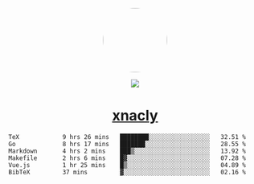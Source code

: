 <p align="center">
  <img style="border-radius: 100px" width="128" height="128" src="https://avatars.githubusercontent.com/u/47723417?v=4"/>
</p>
<p align="center">
  <img src="https://komarev.com/ghpvc/?username=xnacly&&style=flat-square"/>
</p>

<h1 align="center"><a href="https://xnacly.me"> xnacly</a> </h1>

<!--START_SECTION:waka-->

```text
TeX            9 hrs 26 mins   ████████░░░░░░░░░░░░░░░░░   32.51 %
Go             8 hrs 17 mins   ███████░░░░░░░░░░░░░░░░░░   28.55 %
Markdown       4 hrs 2 mins    ███▒░░░░░░░░░░░░░░░░░░░░░   13.92 %
Makefile       2 hrs 6 mins    █▓░░░░░░░░░░░░░░░░░░░░░░░   07.28 %
Vue.js         1 hr 25 mins    █▒░░░░░░░░░░░░░░░░░░░░░░░   04.89 %
BibTeX         37 mins         ▓░░░░░░░░░░░░░░░░░░░░░░░░   02.16 %
```

<!--END_SECTION:waka-->
